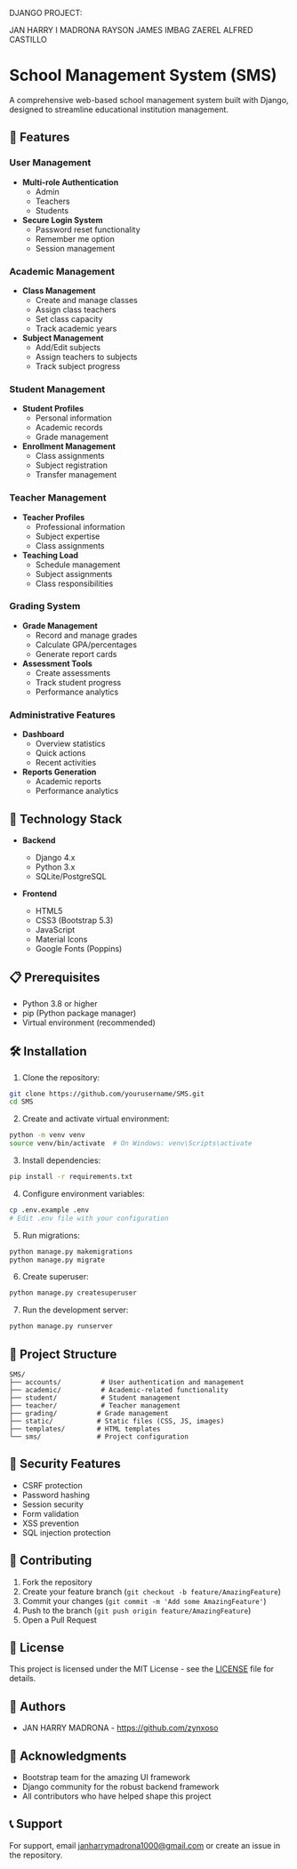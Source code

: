 DJANGO PROJECT:

JAN HARRY I MADRONA
RAYSON JAMES IMBAG
ZAEREL ALFRED CASTILLO

# School Management System (SMS)

A comprehensive web-based school management system built with Django, designed to streamline educational institution management.

## 🎯 Features

### User Management
- **Multi-role Authentication**
  - Admin
  - Teachers
  - Students
- **Secure Login System**
  - Password reset functionality
  - Remember me option
  - Session management

### Academic Management
- **Class Management**
  - Create and manage classes
  - Assign class teachers
  - Set class capacity
  - Track academic years
- **Subject Management**
  - Add/Edit subjects
  - Assign teachers to subjects
  - Track subject progress

### Student Management
- **Student Profiles**
  - Personal information
  - Academic records
  - Grade management
- **Enrollment Management**
  - Class assignments
  - Subject registration
  - Transfer management

### Teacher Management
- **Teacher Profiles**
  - Professional information
  - Subject expertise
  - Class assignments
- **Teaching Load**
  - Schedule management
  - Subject assignments
  - Class responsibilities

### Grading System
- **Grade Management**
  - Record and manage grades
  - Calculate GPA/percentages
  - Generate report cards
- **Assessment Tools**
  - Create assessments
  - Track student progress
  - Performance analytics

### Administrative Features
- **Dashboard**
  - Overview statistics
  - Quick actions
  - Recent activities
- **Reports Generation**
  - Academic reports
  - Performance analytics

## 🚀 Technology Stack

- **Backend**
  - Django 4.x
  - Python 3.x
  - SQLite/PostgreSQL

- **Frontend**
  - HTML5
  - CSS3 (Bootstrap 5.3)
  - JavaScript
  - Material Icons
  - Google Fonts (Poppins)

## 📋 Prerequisites

- Python 3.8 or higher
- pip (Python package manager)
- Virtual environment (recommended)

## 🛠️ Installation

1. Clone the repository:
```bash
git clone https://github.com/yourusername/SMS.git
cd SMS
```

2. Create and activate virtual environment:
```bash
python -m venv venv
source venv/bin/activate  # On Windows: venv\Scripts\activate
```

3. Install dependencies:
```bash
pip install -r requirements.txt
```

4. Configure environment variables:
```bash
cp .env.example .env
# Edit .env file with your configuration
```

5. Run migrations:
```bash
python manage.py makemigrations
python manage.py migrate
```

6. Create superuser:
```bash
python manage.py createsuperuser
```

7. Run the development server:
```bash
python manage.py runserver
```

## 📁 Project Structure

```
SMS/
├── accounts/          # User authentication and management
├── academic/          # Academic-related functionality
├── student/           # Student management
├── teacher/           # Teacher management
├── grading/          # Grade management
├── static/           # Static files (CSS, JS, images)
├── templates/        # HTML templates
└── sms/              # Project configuration
```

## 🔐 Security Features

- CSRF protection
- Password hashing
- Session security
- Form validation
- XSS prevention
- SQL injection protection

## 🤝 Contributing

1. Fork the repository
2. Create your feature branch (`git checkout -b feature/AmazingFeature`)
3. Commit your changes (`git commit -m 'Add some AmazingFeature'`)
4. Push to the branch (`git push origin feature/AmazingFeature`)
5. Open a Pull Request

## 📝 License

This project is licensed under the MIT License - see the [LICENSE](LICENSE) file for details.

## 👥 Authors

- JAN HARRY MADRONA - https://github.com/zynxoso

## 🙏 Acknowledgments

- Bootstrap team for the amazing UI framework
- Django community for the robust backend framework
- All contributors who have helped shape this project

## 📞 Support

For support, email janharrymadrona1000@gmail.com or create an issue in the repository.
